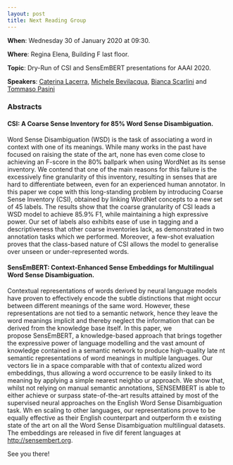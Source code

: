 ```yaml
---
layout: post
title: Next Reading Group
---
```


**When**:  Wednesday 30 of January 2020 at 09:30.

**Where**: Regina Elena, Building F last floor.

**Topic**: Dry-Run of CSI and SensEmBERT presentations for AAAI 2020.

**Speakers**: [Caterina Lacerra](https://twitter.com/@CaterinaLac), [Michele Bevilacqua](https://twitter.com/MicheleBevila20), [Bianca Scarlini](https://twitter.com/biancascarlini)
and [Tommaso Pasini](wwwusers.di.uniroma1.it/~pasini)
### Abstracts
####  CSI: A Coarse Sense Inventory for 85% Word Sense Disambiguation.
Word Sense Disambiguation (WSD) is the task of associating a word in context with one of its meanings.
While many works in the past have focused on raising the state of the art, none has even come close to
achieving an F-score in the 80% ballpark when using WordNet as its sense inventory.
We contend that one of the main reasons for this failure is the excessively fine granularity of this
inventory, resulting in senses that are hard to differentiate between, even for an experienced
human annotator. In this paper we cope with this long-standing problem by introducing Coarse Sense Inventory (CSI), obtained by linking WordNet concepts to a new set of 45 labels. The results show that the coarse granularity of CSI leads a WSD model to achieve 85.9% F1, while maintaining a high expressive power. Our set of labels also exhibits ease of use in tagging and a descriptiveness that other coarse inventories lack, as demonstrated in two annotation tasks which we performed. Moreover, a few-shot evaluation proves that the class-based nature of CSI allows the model to generalise over unseen or under-represented words.

#### SensEmBERT: Context-Enhanced Sense Embeddings for Multilingual Word Sense Disambiguation.
Contextual representations of words derived by neural language models have proven to effectively encode the subtle distinctions that might occur between different meanings of
the same word. However, these representations are not tied to a semantic network, hence they leave the word meanings implicit and thereby neglect the information that can be derived
from the knowledge base itself. In this paper, we propose SensEmBERT, a knowledge-based approach that brings together the expressive power of language modelling and the vast amount of knowledge contained in a semantic network to produce high-quality late
nt semantic representations of word meanings in multiple languages. Our vectors lie in a space comparable with that of contextu
alized word embeddings, thus allowing a word occurrence to be easily linked to its meaning by applying a simple nearest neighbo
ur approach. We show that, whilst not relying on manual semantic annotations, SENSEMBERT is able to either achieve or surpass
state-of-the-art results attained by most of the supervised neural approaches on the English Word Sense Disambiguation task. Wh
en scaling to other languages, our representations prove to be equally effective as their English counterpart and outperform th
e existing state of the art on all the Word Sense Disambiguation multilingual datasets. The embeddings are released in five dif
ferent languages at http://sensembert.org.

See you there!